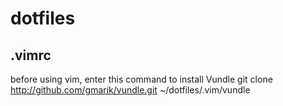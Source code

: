# dotfiles

## .vimrc
before using vim, enter this command to install Vundle
    git clone http://github.com/gmarik/vundle.git ~/dotfiles/.vim/vundle

